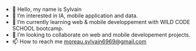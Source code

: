 - 👋 Hello, my name is Sylvain
- 👀 I’m interested in IA, mobile application and data.
- 🌱 I’m currently learning web & mobile developpement with WILD CODE SCHOOL bootcamp.
- 💞️ I’m looking to collaborate on web and mobile developement projects.
- 📫 How to reach me moreau.sylvain6969@gmail.com
